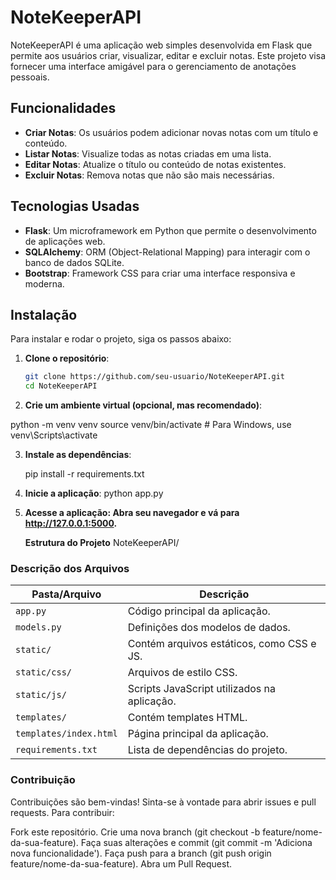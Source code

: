 # NoteKeeperAPI

NoteKeeperAPI é uma aplicação web simples desenvolvida em Flask que permite aos usuários criar, visualizar, editar e excluir notas. Este projeto visa fornecer uma interface amigável para o gerenciamento de anotações pessoais.

## Funcionalidades

- **Criar Notas**: Os usuários podem adicionar novas notas com um título e conteúdo.
- **Listar Notas**: Visualize todas as notas criadas em uma lista.
- **Editar Notas**: Atualize o título ou conteúdo de notas existentes.
- **Excluir Notas**: Remova notas que não são mais necessárias.

## Tecnologias Usadas

- **Flask**: Um microframework em Python que permite o desenvolvimento de aplicações web.
- **SQLAlchemy**: ORM (Object-Relational Mapping) para interagir com o banco de dados SQLite.
- **Bootstrap**: Framework CSS para criar uma interface responsiva e moderna.

## Instalação

Para instalar e rodar o projeto, siga os passos abaixo:

1. **Clone o repositório**:

   ```bash
   git clone https://github.com/seu-usuario/NoteKeeperAPI.git
   cd NoteKeeperAPI
   
2. **Crie um ambiente virtual (opcional, mas recomendado)**:
   
  python -m venv venv
  source venv/bin/activate  # Para Windows, use venv\Scripts\activate

3. **Instale as dependências**:
   
   pip install -r requirements.txt

4. **Inicie a aplicação**:
     python app.py
   
5. **Acesse a aplicação: Abra seu navegador e vá para http://127.0.0.1:5000.**

      **Estrutura do Projeto**
NoteKeeperAPI/

### Descrição dos Arquivos

| Pasta/Arquivo            | Descrição                                   |
|--------------------------|---------------------------------------------|
| `app.py`                 | Código principal da aplicação.              |
| `models.py`              | Definições dos modelos de dados.            |
| `static/`                | Contém arquivos estáticos, como CSS e JS.  |
| `static/css/`            | Arquivos de estilo CSS.                     |
| `static/js/`             | Scripts JavaScript utilizados na aplicação. |
| `templates/`             | Contém templates HTML.                      |
| `templates/index.html`   | Página principal da aplicação.              |
| `requirements.txt`       | Lista de dependências do projeto.          |

### Contribuição

Contribuições são bem-vindas! Sinta-se à vontade para abrir issues e pull requests. Para contribuir:

Fork este repositório.
Crie uma nova branch (git checkout -b feature/nome-da-sua-feature).
Faça suas alterações e commit (git commit -m 'Adiciona nova funcionalidade').
Faça push para a branch (git push origin feature/nome-da-sua-feature).
Abra um Pull Request.
